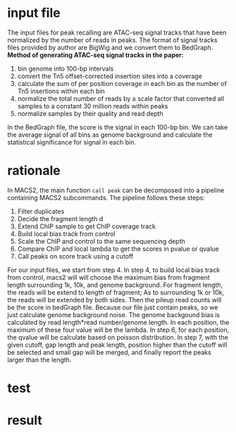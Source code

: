 # input file
The input files for peak recalling are ATAC-seq signal tracks that have been normalized by the number of reads in peaks. The format of signal tracks files provided by author are BigWig and we convert them to BedGraph.
**Method of generating ATAC-seq signal tracks in the paper:**
 1. bin genome into 100-bp intervals
 2. convert the Tn5 offset-corrected insertion sites into a coverage
 3. calculate the sum of per position coverage in each bin as the number of Tn5 insertions within each bin
 4. normalize the total number of reads by a scale factor that converted all samples to a constant 30 million reads within peaks
 5. normalize samples by their quality and read depth

In the BedGraph file, the score is the signal in each 100-bp bin. We can take the average signal of all bins as genome background and calculate the statistical significance for signal in each bin.

# rationale
In MACS2, the main function `call peak` can be decomposed into a pipeline containing MACS2 subcommands. The pipeline follows these steps: 
1. Filter duplicates
2. Decide the fragment length d
3. Extend ChIP sample to get ChIP coverage track
4. Build local bias track from control
5. Scale the ChIP and control to the same sequencing depth
6. Compare ChIP and local lambda to get the scores in pvalue or qvalue
7. Call peaks on score track using a cutoff

For our input files, we start from step 4.
In step 4, to build local bias track from control, macs2 will will choose the maximum bias from fragment length surrounding 1k, 10k, and genome background. For fragment length, the reads will be extend to length of fragment; As to surrounding 1k or 10k, the reads will be extended by both sides. Then the pileup read counts will be the score in bedGraph file. Because our file just contain peaks, so we just calculate genome background noise. The genome backgound bias is calculated by read length*read number/genome length. In each position, the maximum of these four value will be the lambda. In step 6, for each position, the qvalue will be calculate based on poisson distribution. In step 7, with the given cutoff, gap length and peak length, position higher than the cutoff will be selected and small gap will be merged, and finally report the peaks larger than the length.  
# test
# result
<!--stackedit_data:
eyJoaXN0b3J5IjpbLTU0NzMxMjI0MywtMTkzOTU2OTM0NywzNz
kzNzMzMzEsLTY5NTUyNTU0LDc0Njc3NTI1MSwtMTk5Nzc1MzIx
NywtMjcxNDkwMDIzLC0yMTM0ODQxODEwLDEwMjY5Mjk0MzAsLT
U2NzE0MTEzMiwxMzUwNDUyMTMsNjYzODMwNDcwLDE1Njk0NzIw
ODUsLTEyNzcxNjkwOTgsMTI5MDY2OTQ3Myw3OTI2MzE1NDksLT
EyNDkwNzA4ODgsNjAyMDkxMzQsLTEzNDczODgyNTIsLTEzMzEz
MDMyMzddfQ==
-->